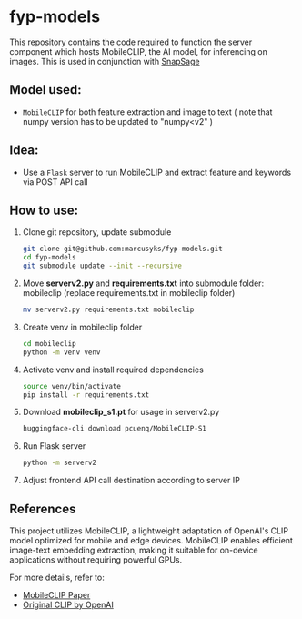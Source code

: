 # fyp-models
This repository contains the code required to function the server component which hosts MobileCLIP, the AI model, for inferencing on images. This is used in conjunction with [SnapSage](https://github.com/marcusyks/image-search-app)

## Model used:
- `MobileCLIP` for both feature extraction and image to text
( note that numpy version has to be updated to "numpy<v2" )

## Idea:
- Use a `Flask` server to run MobileCLIP and extract feature and keywords via POST API call


## How to use:

1. Clone git repository, update submodule
    ```bash
    git clone git@github.com:marcusyks/fyp-models.git
    cd fyp-models
    git submodule update --init --recursive
    ```
2. Move **serverv2.py** and **requirements.txt** into submodule folder: mobileclip (replace requirements.txt in mobileclip folder)
    ```bash
    mv serverv2.py requirements.txt mobileclip
    ```

3. Create venv in mobileclip folder
    ```bash
    cd mobileclip
    python -m venv venv
    ```

4. Activate venv and install required dependencies
    ```bash
    source venv/bin/activate
    pip install -r requirements.txt
    ```

5. Download **mobileclip_s1.pt** for usage in serverv2.py
   ```bash
   huggingface-cli download pcuenq/MobileCLIP-S1
   ```

6. Run Flask server
    ```bash
    python -m serverv2
    ```

7. Adjust frontend API call destination according to server IP

## References

This project utilizes MobileCLIP, a lightweight adaptation of OpenAI's CLIP model optimized for mobile and edge devices. MobileCLIP enables efficient image-text embedding extraction, making it suitable for on-device applications without requiring powerful GPUs.

For more details, refer to:
- [MobileCLIP Paper](https://arxiv.org/pdf/2311.17049)
- [Original CLIP by OpenAI](https://github.com/openai/CLIP)

